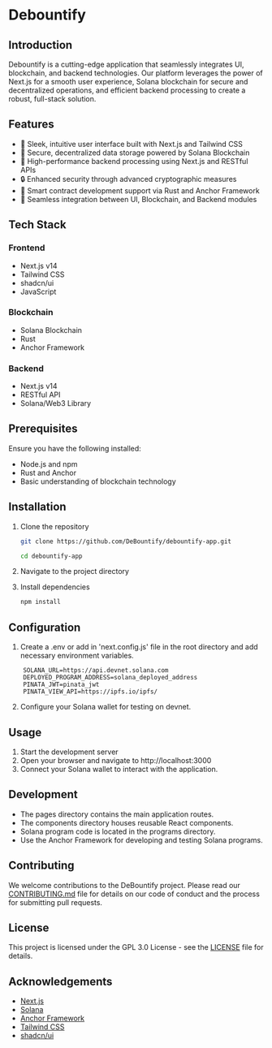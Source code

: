 # Debountify

## Introduction

Debountify is a cutting-edge application that seamlessly integrates UI, blockchain, and backend technologies. Our platform leverages the power of Next.js for a smooth user experience, Solana blockchain for secure and decentralized operations, and efficient backend processing to create a robust, full-stack solution.

## Features

- 🎨 Sleek, intuitive user interface built with Next.js and Tailwind CSS
- 🔗 Secure, decentralized data storage powered by Solana Blockchain
- 🚀 High-performance backend processing using Next.js and RESTful APIs
- 🔒 Enhanced security through advanced cryptographic measures
- 📝 Smart contract development support via Rust and Anchor Framework
- 🔄 Seamless integration between UI, Blockchain, and Backend modules

## Tech Stack

### Frontend
- Next.js v14
- Tailwind CSS
- shadcn/ui
- JavaScript

### Blockchain
- Solana Blockchain
- Rust
- Anchor Framework

### Backend
- Next.js v14
- RESTful API
- Solana/Web3 Library

## Prerequisites

Ensure you have the following installed:
- Node.js and npm
- Rust and Anchor
- Basic understanding of blockchain technology

## Installation

1. Clone the repository
   ```sh
   git clone https://github.com/DeBountify/debountify-app.git
   ```
   
   ```sh
   cd debountify-app
   ```

2. Navigate to the project directory

3. Install dependencies
   ```sh
   npm install 
   ```

## Configuration
1. Create a .env or add in 'next.config.js' file in the root directory and add necessary environment variables.
```dosini
    SOLANA_URL=https://api.devnet.solana.com
    DEPLOYED_PROGRAM_ADDRESS=solana_deployed_address
    PINATA_JWT=pinata_jwt
    PINATA_VIEW_API=https://ipfs.io/ipfs/
```

2. Configure your Solana wallet for testing on devnet.

## Usage
1. Start the development server
2. Open your browser and navigate to http://localhost:3000
3. Connect your Solana wallet to interact with the application.

## Development
- The pages directory contains the main application routes.
- The components directory houses reusable React components.
- Solana program code is located in the programs directory.
- Use the Anchor Framework for developing and testing Solana programs.

## Contributing
We welcome contributions to the DeBountify project. Please read our [CONTRIBUTING.md](CONTRIBUTING.md) file for details on our code of conduct and the process for submitting pull requests.

## License
This project is licensed under the GPL 3.0 License - see the [LICENSE](LICENSE) file for details.

## Acknowledgements
- [Next.js](https://nextjs.org/)
- [Solana](https://solana.com/)
- [Anchor Framework](https://project-serum.github.io/anchor/)
- [Tailwind CSS](https://tailwindcss.com/)
- [shadcn/ui](https://ui.shadcn.com/)